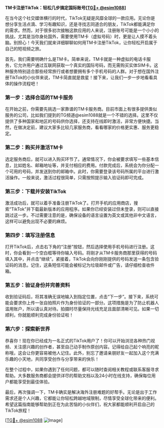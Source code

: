 **TM卡注册TikTok：轻松几步搞定国际账号[[TG💪+ @esim1088](https://t.me/s/esim1088)]**

在当今这个社交媒体横行的时代，TikTok无疑是风靡全球的一款应用。无论你是想分享生活点滴、学习有趣知识，还是寻找志同道合的朋友，TikTok都能满足你的需求。然而，对于很多初次接触这款应用的人来说，注册账号可能是一个小小的挑战，尤其是当你身处国外，需要使用TM卡（虚拟号码）时，更是让人摸不着头脑。别担心！今天我们就来详细聊聊如何用TM卡注册TikTok，让你轻松开启属于自己的短视频之旅。

首先，我们需要明确什么是TM卡。简单来说，TM卡就是一种虚拟的电话卡服务，它允许用户通过互联网获取一个真实的国际号码，而无需购买实体SIM卡。这种服务特别适合那些经常旅行或者想要拥有多个手机号码的人群。对于想在国外注册TikTok的小伙伴来说，TM卡简直就是救星！接下来，让我们一步一步地看看具体的操作流程吧！

### **第一步：选择合适的TM卡服务**
在开始之前，你需要先挑选一家靠谱的TM卡服务商。目前市面上有很多提供类似服务的公司，比如我们提到的TG频道@esim1088就是一个不错的选择。这里不仅提供了多种国家和地区的号码供你选择，还支持在线即时激活，非常方便快捷。当然，在做决定前，建议大家多比较几家服务商，看看哪家的价格更实惠、服务更稳定。

### **第二步：购买并激活TM卡**
选定服务商后，就可以进入购买环节了。通常情况下，你会被要求填写一些基本信息，比如姓名、邮箱地址等，并支付相应的费用。付款完成后，系统会为你分配一个可用的号码，并发送到你的邮箱中。此时，你需要登录该号码所属的平台进行激活操作。一般来说，激活过程很简单，只需按照提示输入验证码即可完成。

### **第三步：下载并安装TikTok**
激活成功后，就可以着手准备注册TikTok了。打开手机的应用商店，搜索“TikTok”并下载最新版本的应用程序。如果你已经安装过但未登录，则可以直接跳过这一步。不过需要注意的是，确保设备的语言设置为英文或其他非中文语言，这样可以避免出现不必要的麻烦。

### **第四步：填写注册信息**
打开TikTok后，点击右下角的“注册”按钮，然后选择使用手机号码进行注册。这时，你会看到一个空白框等待你输入号码。将刚才从TM卡服务商那里获得的号码填入其中，并点击“继续”。紧接着，TikTok会向你刚刚提供的号码发送一条包含验证码的消息。记住，这条短信可能会被标记为垃圾邮件或广告，请仔细检查收件箱。

### **第五步：验证身份并完善资料**
收到验证码后，将其准确无误地输入到指定位置，点击“下一步”。接下来，系统可能会要求你上传一张自拍照片作为身份验证的一部分。这项措施是为了防止机器人滥用账户，所以请认真对待。拍摄时尽量保持光线充足且面部清晰可见。如果一切顺利，你就能顺利完成身份验证啦！

### **第六步：探索新世界**
恭喜你！现在你已经成为一名正式的TikTok用户了！你可以开始浏览各种热门视频、关注感兴趣的创作者，甚至自己动手制作原创内容。记得给自己起个响亮的昵称哦，这会让你更容易被他人记住。此外，别忘了邀请亲朋好友一起加入这个充满乐趣的小天地，共同享受创作与分享带来的快乐！

在整个过程中，如果你遇到了任何问题，都可以随时查阅相关教程或联系客服寻求帮助。大多数服务商都会提供详尽的帮助文档以及24小时在线支持，确保每位用户都能享受到最佳体验。

最后，再次强调一下，TM卡确实是解决海外注册难题的好帮手。无论是出于工作需求还是个人兴趣，它都能让你轻松跨越地域限制，尽情享受全球化带来的便利。希望这篇指南能够帮助到正在为此苦恼的小伙伴们，祝大家都能顺利开启自己的TikTok旅程！

[[TG💪+ @esim1088](https://t.me/s/esim1088) ![Image](https://i.postimg.cc/4NQfJmqS/Snipaste-2025-05-13-00-14-12.png)]